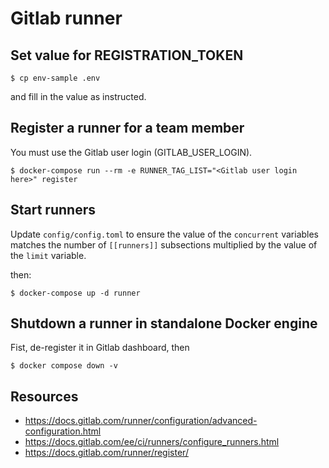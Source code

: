 # Gitlab runner

## Set value for REGISTRATION_TOKEN

```
$ cp env-sample .env
```

and fill in the value as instructed.

## Register a runner for a team member

You must use the Gitlab user login (GITLAB_USER_LOGIN).

```
$ docker-compose run --rm -e RUNNER_TAG_LIST="<Gitlab user login here>" register
```

## Start runners

Update ``config/config.toml`` to ensure the value of the ``concurrent``
variables matches the number of ``[[runners]]`` subsections multiplied by the value of the  ``limit`` variable.

then: 

```
$ docker-compose up -d runner
```

## Shutdown a runner in standalone Docker engine

Fist, de-register it in Gitlab dashboard, then

```
$ docker compose down -v
```


## Resources 

* https://docs.gitlab.com/runner/configuration/advanced-configuration.html
* https://docs.gitlab.com/ee/ci/runners/configure_runners.html
* https://docs.gitlab.com/runner/register/
